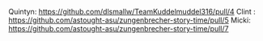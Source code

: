 Quintyn: https://github.com/dlsmallw/TeamKuddelmuddel316/pull/4
Clint  : https://github.com/astought-asu/zungenbrecher-story-time/pull/5
Micki: https://github.com/astought-asu/zungenbrecher-story-time/pull/7
